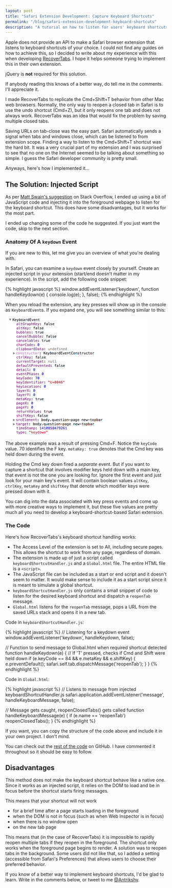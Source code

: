 ```yaml
---
layout: post
title: "Safari Extension Development: Capture Keyboard Shortcuts"
permalink: "/blog/safari-extension-development-keyboard-shortcuts"
description: "A tutorial on how to listen for users' keyboard shortcuts from the main JavaScript process in a Safari browser extension."
---
```


Apple does not provide an API to make a Safari browser extension that listens to keyboard shortcuts of your choice. I could not find any guides on how to achieve this, so I decided to write about my experience with this when developing [RecoverTabs](http://antrikshy.com/Projects/recovertabs.htm). I hope it helps someone trying to implement this in their own extension.

jQuery is **not** required for this solution.

If anybody reading this knows of a better way, do tell me in the comments. I'll appreciate it.

<!--more-->

I made RecoverTabs to replicate the Cmd+Shift+T behavior from other Mac web browsers. Normally, the only way to reopen a closed tab in Safari is to use the undo shortcut (Cmd+Z), but it only reopens one tab and does not always work. RecoverTabs was an idea that would fix the problem by saving multiple closed tabs.

Saving URLs on tab-close was the easy part. Safari automatically sends a signal when tabs and windows close, which can be listened to from extension scope. Finding a way to listen to the Cmd+Shift+T shortcut was the hard bit. It was a very crucial part of my extension and I was surprised to see that no one on the Internet seemed to be talking about something so simple. I guess the Safari developer community is pretty small.

Anyways, here's how I implemented it...

## The Solution: Injected Script

As per [Matt Swain's suggestion](http://stackoverflow.com/a/25350717/2005759) on Stack Overflow, I ended up using a bit of JavaScript code and injecting it into the foreground webpage to listen for the keyboard shortcut. This does have some disadvantages, but it works for the most part.

I ended up changing some of the code he suggested. If you just want the code, skip to the next section.

### Anatomy Of A `keydown` Event

If you are new to this, let me give you an overview of what you're dealing with.

In Safari, you can examine a `keydown` event closely by yourself. Create an injected script in your extension (start/end doesn't matter in my experience). In the script, add the following code snippet: 

{% highlight javascript %}
window.addEventListener('keydown', function handleKeydown(e) {
    console.log(e);
}, false);
{% endhighlight %}

When you reload the extension, any key presses will show up in the console as `KeyboardEvent`s. If you expand one, you will see something similar to this:

![KeyboardEvent](/assets/safari-keyboardevent-example.png)

The above example was a result of pressing Cmd+F. Notice the `keyCode` value. 70 identifies the F key. `metaKey: true` denotes that the Cmd key was held down during the event.

Holding the Cmd key down fired a *separate* event. But if you want to capture a shortcut that involves modifier keys held down with a main key, that event is not the one you are looking for. Ignore the first event and just look for your main key's event. It will contain boolean values `altKey`, `ctrlKey`, `metaKey` and `shiftKey` that denote which modifier keys were pressed down with it.

You can dig into the data associated with key press events and come up with more creative ways to implement it, but these five values are pretty much all you need to develop a keyboard-shortcut-based Safari extension.

### The Code

Here's how RecoverTabs's keyboard shortcut handling works:

* The Access Level of the extension is set to All, including secure pages. This allows the shortcut to work from any page, regardless of domain.
* The extension is made up of just a script called `keyboardShortcutHandler.js` and a `Global.html` file. The entire HTML file is a `<script>`.
* The JavaScript file can be included as a start or end script and it doesn't seem to matter. It would make sense to include it as a start script since it is meant to simulate a global shortcut.
* `keyboardShortcutHandler.js` only contains a small snippet of code to listen for the desired keyboard shortcut and dispatch a `reopenTab` message.
* `Global.html` listens for the `reopenTab` message, pops a URL from the saved URLs stack and opens it in a new tab.

Code in `keyboardShortcutHandler.js`:

{% highlight javascript %}
// Listening for a keydown event
window.addEventListener('keydown', handleKeydown, false);

// Function to send message to Global.html when required shortcut detected
function handleKeydown(e) {
    // If 'T' pressed, checks if Cmd and Shift were held down
    if (e.keyCode == 84 && e.metaKey && e.shiftKey) {
        e.preventDefault();
        safari.self.tab.dispatchMessage('reopenTab');
    }
}
{% endhighlight %}

Code in `Global.html`:

{% highlight javascript %}
// Listens to message from injected keyboardShortcutHandler.js
safari.application.addEventListener('message', handleKeyboardMessage, false);

// Message gets caught, reopenClosedTabs() gets called
function handleKeyboardMessage(e) {
    if (e.name == 'reopenTab')
        reopenClosedTabs();
}
{% endhighlight %}

If you want, you can copy the structure of the code above and include it in your own project. I don't mind.

You can check out the [rest of the code](https://github.com/Antrikshy/RecoverTabs) on GitHub. I have commented it throughout so it should be easy to follow.

## Disadvantages

This method does not make the keyboard shortcut behave like a native one. Since it works as an injected script, it relies on the DOM to load and be in focus before the shortcut starts firing messages.

This means that your shortcut will not work

* for a brief time after a page starts loading in the foreground
* when the DOM is not in focus (such as when Web Inspector is in focus)
* when there is no window open
* on the new tab page

This means that (in the case of RecoverTabs) it is impossible to rapidly reopen multiple tabs if they reopen in the foreground. The shortcut only works when the foreground page begins to render. A solution was to reopen tabs in the background. Some users did not like that, so I added a setting (accessible from Safari's Preferences) that allows users to choose their preferred behavior.

If you know of a better way to implement keyboard shortcuts, I'd be glad to learn. Write in the comments below, or tweet to me [@Antrikshy](http://twitter.com/Antrikshy).

